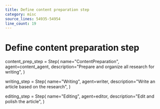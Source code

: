 ```yaml
---
title: Define content preparation step
category: misc
source_lines: 54935-54954
line_count: 19
---
```


# Define content preparation step
content_prep_step = Step(
    name="ContentPreparation",
    agent=content_agent,
    description="Prepare and organize all research for writing",
)

writing_step = Step(
    name="Writing",
    agent=writer,
    description="Write an article based on the research",
)

editing_step = Step(
    name="Editing",
    agent=editor,
    description="Edit and polish the article",
)

